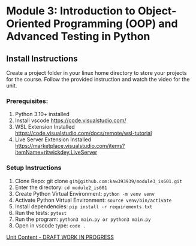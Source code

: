 # Module 3: Introduction to Object-Oriented Programming (OOP) and Advanced Testing in Python

## Install Instructions
Create a project folder in your linux home directory to store your projects for the course.  Follow the provided instruction and watch the video for the unit. 

### Prerequisites:
1. Python 3.10+ installed
2. Install vscode https://code.visualstudio.com/
3. WSL Extension Installed https://code.visualstudio.com/docs/remote/wsl-tutorial
4. Live Server Extension Installed  https://marketplace.visualstudio.com/items?itemName=ritwickdey.LiveServer

### Setup  Instructions
1. Clone Repo: git clone ```git@github.com:kaw393939/module3_is601.git```
2. Enter the directory: ```cd module2_is601```
3. Create Python Virtual Environment: ```python -m venv venv``` 
4. Activate Python Virtual Environment: ```source venv/bin/activate```
5. Install dependencies:  ```pip install -r requirements.txt```
6. Run the tests: ```pytest```
7. Run the program: ```python3 main.py or python3 main.py```
8. Open in vscode type: ```code .```


[Unit Content - DRAFT WORK IN PROGRESS](unit_content_draft.md)
